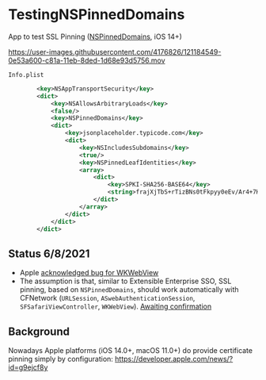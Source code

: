 # TestingNSPinnedDomains
App to test SSL Pinning ([NSPinnedDomains](https://developer.apple.com/documentation/bundleresources/information_property_list/nsapptransportsecurity/nspinneddomains), iOS 14+)

https://user-images.githubusercontent.com/4176826/121184549-0e53a600-c81a-11eb-8ded-1d68e93d5756.mov

`Info.plist`

```xml
        <key>NSAppTransportSecurity</key>
        <dict>
            <key>NSAllowsArbitraryLoads</key>
            <false/>
            <key>NSPinnedDomains</key>
            <dict>
                <key>jsonplaceholder.typicode.com</key>
                <dict>
                    <key>NSIncludesSubdomains</key>
                    <true/>
                    <key>NSPinnedLeafIdentities</key>
                    <array>
                        <dict>
                            <key>SPKI-SHA256-BASE64</key>
                            <string>frajXjTbS+rTizBNs0tFkpyy0eEv/Ar4+7HtsFRL5ow=</string>
                        </dict>
                    </array>
                </dict>
            </dict>
        </dict>
```

## Status 6/8/2021
- Apple [acknowledged bug for WKWebView](https://developer.apple.com/forums/thread/678081)
- The assumption is that, similar to Extensible Enterprise SSO, SSL pinning, based on `NSPinnedDomains`, should work automatically with CFNetwork (`URLSession`, `ASwebAuthenticationSession`, `SFSafariViewController`, `WKWebView`). [Awaiting confirmation](https://developer.apple.com/forums/thread/681734)

## Background

Nowadays Apple platforms (iOS 14.0+, macOS 11.0+) do provide certificate pinning simply by configuration: https://developer.apple.com/news/?id=g9ejcf8y


